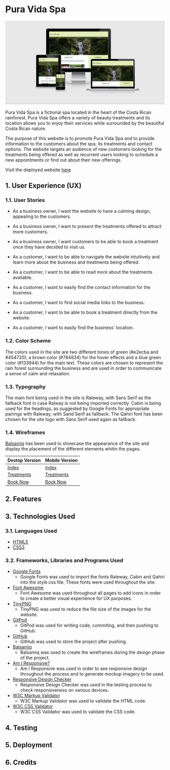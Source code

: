 # Pura Vida Spa

![Pura Vida Spa mockup images](assets/readme_files/mockup-image.png)

Pura Vida Spa is a fictional spa located in the heart of the Costa Rican rainforest. Pura Vida Spa offers a variety of beauty treatments and its location allows you to enjoy their services while surrounded by the beautiful Costa Rican nature.

The purpose of this website is to promote Pura Vida Spa and to provide information to the customers about the spa, its treatments and contact options. The website targets an audience of new customers looking for the treatments being offered as well as recurrent users looking to schedule a new appointments or find out about their new offerings.

Visit the deployed website [here](https://josswe26.github.io/pura-vida-spa/)

## 1. User Experience (UX)

### 1.1. User Stories

* As a business owner, I want the website to have a calming design, appealing to the customers.

* As a business owner, I want to present the treatments offered to attract more customers.

* As a business owner, I want customers to be able to book a treatment once they have decided to visit us.

* As a customer, I want to be able to navigate the website intuitively and learn more about the business and treatments being offered.

* As a customer, I want to be able to read more about the treatments available.

* As a customer, I want to easily find the contact information for the business.

* As a customer, I want to find social media links to the business.

* As a customer, I want to be able to book a treatment directly from the website.

* As a customer, I want to easily find the business' location.

### 1.2. Color Scheme

The colors used in the site are two different tones of green (#e2ecba and #454720), a brown color (#784834) for the hover effects and a blue green color (#133944) for the main text. These colors are chosen to represent the rain forest surrounding the business and are used in order to communicate a sense of calm and relaxation.

### 1.3. Typography

The main font being used in the site is Raleway, with Sans Serif as the fallback font in case Ralway is not being imported correctly. Cabin is being used for the headings, as suggested by Google Fonts for appropriate pairings with Raleway, with Sand Serif as fallback. The Qahiri font has been chosen for the site logo with Sans Serif used again as fallback.

### 1.4. Wireframes

[Balsamiq](https://balsamiq.com/) has been used to showcase the appearance of the site and display the placement of the different elements whitin the pages.

Destop Version | Mobile Version
--- | ---
[Index](assets/wireframes/desktop-index.png) | [Index](assets/wireframes/mobile-index.png)
[Treatments](assets/wireframes/desktop-treatments.png) | [Treatments](assets/wireframes/mobile-treatments.png)
[Book Now](assets/wireframes/desktop-book-now.png) | [Book Now](assets/wireframes/mobile-book-now.png)

## 2. Features

## 3. Technologies Used

### 3.1. Languages Used
* [HTML5](https://en.wikipedia.org/wiki/HTML5)
* [CSS3](https://en.wikipedia.org/wiki/CSS)

### 3.2. Frameworks, Libraries and Programs Used

* [Google Fonts](https://fonts.google.com/ "Link to Google Fonts")
    - Google Fonts was used to import the fonts Raleway, Cabin and Qahiri into the style.css file. These fonts were used throughout the site.
* [Font Awesome](https://fontawesome.com/ "Link to FontAwesome")
     - Font Awesome was used throughout all pages to add icons in order to create a better visual experiience for UX purposes.
* [TinyPNG](https://tinypng.com/)
    - TinyPNG was used to reduce the file size of the images for the website.
* [GitPod](https://gitpod.io/ "Link to GitPod homepage")
     - GitPod was used for writing code, commiting, and then pushing to GitHub.
* [GitHub](https://github.com/ "Link to GitHub")
     - GitHub was used to store the project after pushing.
* [Balsamiq](https://balsamiq.com/ "Link to Balsamiq homepage")
     - Balsamiq was used to create the wireframes during the design phase of the project.
* [Am I Responsive?](http://ami.responsivedesign.is/# "Link to Am I Responsive Homepage")
    - Am I Responsive was used in order to see responsive design throughout the process and to generate mockup imagery to be used.
* [Responsive Design Checker](https://www.responsivedesignchecker.com/)
    - Responsive Design Checker was used in the testing process to check responsiveness on various devices.
* [W3C Markup Validator](https://validator.w3.org/)
    - W3C Markup Validator was used to validate the HTML code.
* [W3C CSS Validator](https://jigsaw.w3.org/css-validator/)
    - W3C CSS Validator was used to validate the CSS code.

## 4. Testing

## 5. Deployment

## 6. Credits 


